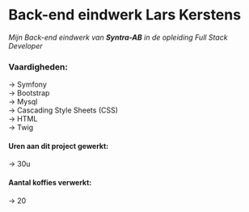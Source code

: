 # Back-end eindwerk Lars Kerstens
_Mijn Back-end eindwerk van **Syntra-AB** in de opleiding Full Stack Developer_

### Vaardigheden:
-> Symfony <br>
-> Bootstrap <br>
-> Mysql <br>
-> Cascading Style Sheets (CSS) <br>
-> HTML <br>
-> Twig <br>

#### Uren aan dit project gewerkt:
-> 30u
 
#### Aantal koffies verwerkt:
-> 20
